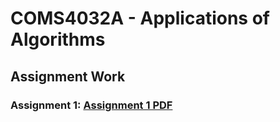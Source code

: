# COMS4032A - Applications of Algorithms 

## Assignment Work

### Assignment 1: [Assignment 1 PDF](./Assignment%201/Assignment1.pdf)
